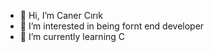 - 👋 Hi, I’m Caner Cırık
- 👀 I’m interested in being fornt end developer
- 🌱 I’m currently learning C

